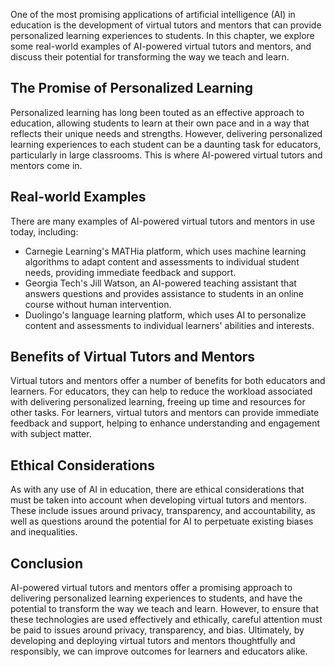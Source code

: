 
One of the most promising applications of artificial intelligence (AI) in education is the development of virtual tutors and mentors that can provide personalized learning experiences to students. In this chapter, we explore some real-world examples of AI-powered virtual tutors and mentors, and discuss their potential for transforming the way we teach and learn.

The Promise of Personalized Learning
------------------------------------

Personalized learning has long been touted as an effective approach to education, allowing students to learn at their own pace and in a way that reflects their unique needs and strengths. However, delivering personalized learning experiences to each student can be a daunting task for educators, particularly in large classrooms. This is where AI-powered virtual tutors and mentors come in.

Real-world Examples
-------------------

There are many examples of AI-powered virtual tutors and mentors in use today, including:

* Carnegie Learning's MATHia platform, which uses machine learning algorithms to adapt content and assessments to individual student needs, providing immediate feedback and support.
* Georgia Tech's Jill Watson, an AI-powered teaching assistant that answers questions and provides assistance to students in an online course without human intervention.
* Duolingo's language learning platform, which uses AI to personalize content and assessments to individual learners' abilities and interests.

Benefits of Virtual Tutors and Mentors
--------------------------------------

Virtual tutors and mentors offer a number of benefits for both educators and learners. For educators, they can help to reduce the workload associated with delivering personalized learning, freeing up time and resources for other tasks. For learners, virtual tutors and mentors can provide immediate feedback and support, helping to enhance understanding and engagement with subject matter.

Ethical Considerations
----------------------

As with any use of AI in education, there are ethical considerations that must be taken into account when developing virtual tutors and mentors. These include issues around privacy, transparency, and accountability, as well as questions around the potential for AI to perpetuate existing biases and inequalities.

Conclusion
----------

AI-powered virtual tutors and mentors offer a promising approach to delivering personalized learning experiences to students, and have the potential to transform the way we teach and learn. However, to ensure that these technologies are used effectively and ethically, careful attention must be paid to issues around privacy, transparency, and bias. Ultimately, by developing and deploying virtual tutors and mentors thoughtfully and responsibly, we can improve outcomes for learners and educators alike.
